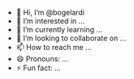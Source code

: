 - 👋 Hi, I’m @bogelardi
- 👀 I’m interested in ...
- 🌱 I’m currently learning ...
- 💞️ I’m looking to collaborate on ...
- 📫 How to reach me ...
- 😄 Pronouns: ...
- ⚡ Fun fact: ...

<!---
bogelardi/bogelardi is a ✨ special ✨ repository because its `README.md` (this file) appears on your GitHub profile.
You can click the Preview link to take a look at your changes.
--->
